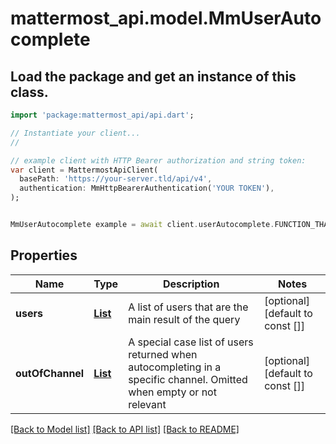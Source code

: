 # mattermost_api.model.MmUserAutocomplete

## Load the package and get an instance of this class.
```dart
import 'package:mattermost_api/api.dart';

// Instantiate your client...
//

// example client with HTTP Bearer authorization and string token:
var client = MattermostApiClient(
  basePath: 'https://your-server.tld/api/v4',
  authentication: MmHttpBearerAuthentication('YOUR TOKEN'),
);


MmUserAutocomplete example = await client.userAutocomplete.FUNCTION_THAT_RETURNS_THIS_CLASS();

```

## Properties
Name | Type | Description | Notes
------------ | ------------- | ------------- | -------------
**users** | [**List<MmUser>**](MmUser.md) | A list of users that are the main result of the query | [optional] [default to const []]
**outOfChannel** | [**List<MmUser>**](MmUser.md) | A special case list of users returned when autocompleting in a specific channel. Omitted when empty or not relevant | [optional] [default to const []]

[[Back to Model list]](../GENERATED_README.md#documentation-for-models) [[Back to API list]](../GENERATED_README.md#documentation-for-api-endpoints) [[Back to README]](../GENERATED_README.md)


